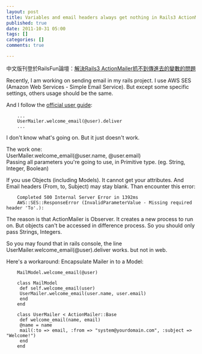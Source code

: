 ```yaml
---
layout: post
title: Variables and email headers always get nothing in Rails3 ActionMailer
published: true
date: 2011-10-31 05:00
tags: []
categories: []
comments: true

---
```



中文版刊登於RailsFun論壇：[解決Rails3 ActionMailer抓不到傳進去的變數的問題][1]  
  
Recently, I am working on sending email in my rails project. I use AWS SES (Amazon Web Services - Simple Email Service). But except some specific settings, others usage should be the same.  
  
And I follow the [official user guide][2]:  

		...  
		UserMailer.welcome_email(@user).deliver  
		...  
		  
I don't know what's going on. But it just doesn't work.  
  
The work one:  
		UserMailer.welcome_email(@user.name, @user.email)  
		Passing all parameters you're going to use, in Primitive type. (eg. String, Integer, Boolean)  
  
If you use Objects (including Models). It cannot get your attributes. And Email headers (From, to, Subject) may stay blank. Than encounter this error:  
  
		Completed 500 Internal Server Error in 1392ms  
		AWS::SES::ResponseError (InvalidParameterValue - Missing required header 'To'.):  
		  
The reason is that ActionMailer is Observer. It creates a new process to run on. But objects can't be accessed in difference process. So you should only pass Strings, Integers.   
  
So you may found that in rails console, the line UserMailer.welcome_email(@user).deliver works. but not in web.  
  
Here's a workaround: Encapsulate Mailer in to a Model:  
  
		MailModel.welcome_email(@user)  
		  
		class MailModel  
		 def self.welcome_email(user)  
		 UserMailer.welcome_email(user.name, user.email)  
		 end  
		end  
		  
		class UserMailer < ActionMailer::Base  
		 def welcome_email(name, email)  
		 @name = name  
		 mail(:to => email, :from => "system@yourdomain.com", :subject => "Welcome!")  
		 end  
		end  
		

[1]: http://railsfun.tw/viewthread.php?tid=685
[2]: http://guides.rubyonrails.org/action_mailer_basics.html#walkthrough-to-generating-a-mailer